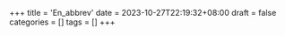 +++
title = 'En_abbrev'
date = 2023-10-27T22:19:32+08:00
draft = false
categories = []
tags = []
+++
